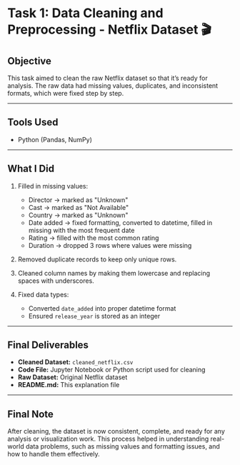 # Task 1: Data Cleaning and Preprocessing - Netflix Dataset 🎬

## Objective
This task aimed to clean the raw Netflix dataset so that it’s ready for analysis. The raw data had missing values, duplicates, and inconsistent formats, which were fixed step by step.

---

## Tools Used
- Python (Pandas, NumPy)

---

## What I Did
1. Filled in missing values:  
   - Director → marked as "Unknown"  
   - Cast → marked as "Not Available"  
   - Country → marked as "Unknown"  
   - Date added → fixed formatting, converted to datetime, filled in missing with the most frequent date  
   - Rating → filled with the most common rating  
   - Duration → dropped 3 rows where values were missing  

2. Removed duplicate records to keep only unique rows.  

3. Cleaned column names by making them lowercase and replacing spaces with underscores.  

4. Fixed data types:  
   - Converted `date_added` into proper datetime format  
   - Ensured `release_year` is stored as an integer  

---

## Final Deliverables
- **Cleaned Dataset:** `cleaned_netflix.csv`  
- **Code File:** Jupyter Notebook or Python script used for cleaning  
- **Raw Dataset:** Original Netflix dataset  
- **README.md:** This explanation file  

---

## Final Note
After cleaning, the dataset is now consistent, complete, and ready for any analysis or visualization work. This process helped in understanding real-world data problems, such as missing values and formatting issues, and how to handle them effectively.
